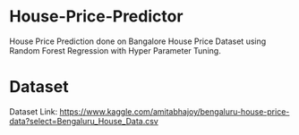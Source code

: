 # House-Price-Predictor
House Price Prediction done on Bangalore House Price Dataset using Random Forest Regression with Hyper Parameter Tuning.

# Dataset
Dataset Link: https://www.kaggle.com/amitabhajoy/bengaluru-house-price-data?select=Bengaluru_House_Data.csv
